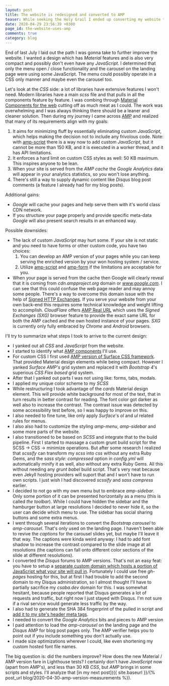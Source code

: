 ```yaml
---
layout: post
title: The website is redesigned and converted to AMP
teaser: While seeking the Holy Grail I ended up converting my website to AMP
date: 2020-04-29 23:56:39 +0300
page_id: the-website-uses-amp
comments: true
category: blog
---
```

End of last July I laid out the path I was gonna take to further improve the website. I wanted a design which has _Material_ features and is also very compact and possibly don't even have any _JavaScript_. I determined that only the menu open / close functionality and the carousel on the landing page were using some JavaScript. The menu could possibly operate in a CSS only manner and maybe even the carousel too.

Let's look at the _CSS_ side: a lot of libraries have extensive features I won't need. Modern libraries have a main _scss_ file and that pulls in all the components feature by feature. I was combing through [Material Components for the web](https://github.com/material-components/material-components-web) cutting off as much meat as I could. The work was overwhelming and I was always thinking there should be a leaner and cleaner solution. Then during my journey I came across [AMP](https://amp.dev/) and realized that many of its requirements align with my goals:

1. It aims for minimizing fluff by essentially eliminating custom _JavaScript_, which helps making the decision not to include any frivolous code. Note: with [amp-script](https://amp.dev/documentation/guides-and-tutorials/develop/custom-javascript-tutorial/) there is a way now to add custom _JavaScript_, but it cannot be more than 150 KB, and it is executed in a worker thread, and it has API limitations.
2. It enforces a hard limit on custom CSS styles as well: 50 KB maximum. This inspires anyone to be lean.
3. When your site is served from the *AMP cache* the _Google Analytics_ data will appear in your analytics statistics, so you won't lose anything.
4. There's still a way to supply dynamic content like _Disqus_ blog post comments (a feature I already had for my blog posts).

Additional gains:

* _Google_ will cache your pages and help serve them with it's world class CDN network.
* If you structure your page properly and provide specific meta-data _Google_ will also present search results in an enhanced way.

Possible downsides:

* The lack of custom _JavaScript_ may hurt some. If your site is not static and you need to have forms or other custom code, you have two choices:
  1. You can develop an AMP version of your pages while you can keep serving the enriched version by your won hosting system / service.
  2. Utilize [amp-script](https://amp.dev/documentation/guides-and-tutorials/develop/custom-javascript-tutorial/) and [amp-form](https://amp.dev/documentation/components/amp-form/) if the limitations are acceptable for you.
* When your page is served from the cache then Google will clearly reveal that it is coming from _cdn.ampproject.org_ domain or _www.google.com_. I can see that this could confuse the web page reader and may annoy some people. There's a way to overcome this domain issue with the help of [Signed HTTP Exchanges](https://blog.amp.dev/2018/11/13/developer-preview-of-better-amp-urls-in-google-search/). If you serve your website from your own back-end this requires some technical knowledge and weight lifting to accomplish. _CloudFlare_ offers [AMP Real URL](https://support.cloudflare.com/hc/en-us/articles/360029367652-Understanding-Amp-Real-URL) which uses the _Signed Exchanges (SXG)_ browser feature to provide the exact same URL for both the AMP cached and the own hosted instance of your pages. _SXG_ is currently only fully embraced by _Chrome_ and _Android_ browsers.

I'll try to summarize what steps I took to arrive to the current design:

* I yanked out all _CSS_ and _JavaScript_ from the website.
* I started to identify what [AMP components](https://amp.dev/documentation/components/) I'll use.
* For custom CSS I first used [AMP version of Surface CSS framework](https://niutech.github.io/amp-surface/). That provided Material design elements while being compact. However I yanked _Surface AMP's_ grid system and replaced it with _Bootstrap 4_'s superious _CSS Flex based_ grid system.
* After that I yanked out parts I was not using like: forms, tabs, modals.
* I applied my unique color scheme to my _SCSS_
* While restructuring I took advantage of the _cards_ Material design element. This will provide white background for most of the text, that in turn results in better contrast for reading. The font color got darker as well also to increase the contrast. The contrast issue was detected by some accessibility test before, so I was happy to improve on this.
* I also needed to fine tune, like only apply _Surface_'s _ol_ and _ul_ related rules for menus.
* I also also had to customize the styling _amp-menu_, _amp-sidebar_ and some more parts of the website.
* I also transitioned to be based on _SCSS_ and integrate that to the build pipeline. First I started to massage a custom grunt build script for the SCSS -> CSS -> minimize operations. But after some research I realized that _scssify_ can transform my _scss_ into _css_ without any extra Ruby Gems, and the _sass style: compressed_ option in _config.yml_ will automatically minify it as well, also without any extra Ruby Gems. All this without needing any _grunt babel_ build script. That's very neat because even Jekyll hosting providers will suport that and I won't have to run own scripts. I just wish I had discovered _scssify_ and _sass compress_ earlier.
* I decided to not go with my own menu but to embrace _amp-sidebar_. Only some portion of it can be presented horizontally as a menu (this is called _the toolbar_). While I could have hidden the sidebar and the hamburger button at large resolutions I decided to never hide it, so the user can decide which menu to use. The sidebar has social sharing buttons and some extra menus.
* I went through several iterations to convert the _Bootstrap carousel_ to _amp-carousel_. That's only used on the landing page. I haven't been able to revive the _captions_ for the carousel slides yet, but maybe I'll leave it that way. The captions were kinda weird anyway: I had to add font shadow to increase the contrast compared to the slide image at all resolutions (the captions can fall onto different color sections of the slide at different resolutions).
* I converted the _Disqus_ forums to AMP versions. That's not an easy feat: you have to setup a [separate custom domain which hosts a portion of JavaScript what your site will pull in](https://github.com/CsabaDisqus/csabadisqus.github.io/blob/master/amp.html). Fortunately I could use free _gh-pages_ hosting for this, but at first I had trouble to add the second domain to my Disqus administration, so I almost thought I'll have to partially sacrifice my _csaba.dev_ domain for this. I was somewhat hesitant, because people reported that Disqus generates a lot of requests and traffic, but right now I just stayed with Disqus. I'm not sure if a rival service would generate less traffic by the way.
* I also had to generate the SHA 384 fingerprint of the pulled in script and [add it to my site's header meta tags](https://github.com/CsabaConsulting/csaba.page/blob/master/_includes/head.html#L30).
* I needed to convert the _Google Analytics_ bits and pieces to AMP version
* I paid attention to load the _amp-carousel_ on the landing page and the _Disqus_ AMP for blog post pages only. The AMP verifier helps you to point out if you include something you don't actually use.
* I made size optimizations wherever I could, like even shortening my custom hosted font file names.

The big question is: did the numbers improve? How does the new Material / AMP version fare in Lighthouse tests? I certainly don't have _JavaScript_ now (apart from AMP's), and less than 30 KB _CSS_, but _AMP_ brings in some scripts and styles. I'll analyze that [in my next post]({{ site.baseurl }}/{% post_url blog/2020-04-30-amp-version-measurements %}).
